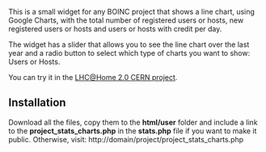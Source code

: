 This is a small widget for any BOINC project that shows a line chart, using Google Charts, with the total number of
registered users or hosts, new registered users or hosts and users or hosts with credit per day.

The widget has a slider that allows you to see the line chart over the last year and a radio button to select which type of charts you want to show: Users or Hosts.

You can try it in the [LHC@Home 2.0 CERN project](http://lhcathome2.cern.ch/test4theory/project_stats_charts.php).

## Installation

Download all the files, copy them to the **html/user** folder and include a link to the **project_stats_charts.php** in the
**stats.php** file if you want to make it public. Otherwise, visit: http://domain/project/project_stats_charts.php


